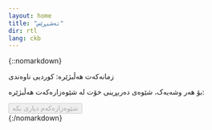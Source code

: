 ```yaml
---
layout: home
title: "تەشیڕێس"
dir: rtl
lang: ckb
---
```


{::nomarkdown}
<div class="dialect-container post-rtl">
<head>
    <meta charset="utf-8">
    <meta name="viewport" content="width=device-width, initial-scale=1">
    <title>دۆزەرەوەی شێوەزاری کوردی</title>
    <script src="{{ '/assets/js/main.js' | relative_url }}" defer></script>
    <link rel="stylesheet" href="{{ '/assets/css/styles.css' | relative_url }}">
    <link rel="stylesheet" href="https://unpkg.com/leaflet@1.9.4/dist/leaflet.css" />
    <script src="https://unpkg.com/leaflet@1.9.4/dist/leaflet.js"></script>
    <script src="https://html2canvas.hertzen.com/dist/html2canvas.min.js"></script>
</head>
<div class="dialect-container post-rtl">
   <div class="language-info">
    <span class="label">زمانەکەت هەڵبژێرە: </span>
    <span class="value">کوردیی ناوەندی</span>
   </div>
   <p>بۆ هەر وشەیەک، شێوەی دەربڕینی خۆت لە شێوەزارەکەت هەڵبژێرە:</p>
  
   <div id="questions-container">
    <!-- Questions will be dynamically inserted here -->
   </div>
   <button id="submit-btn" onclick="predictDialect()" disabled>شێوەزارەکەم دیاری بکە</button>
   <div id="result" style="display: none;">
    <h2>پێشبینی شێوەزارەکەت:</h2>
    <p id="prediction-text"></p>
    <div id="map" style="height: 400px; width: 100%; border-radius: 8px;"></div>
   </div>
</div>
</div>
{:/nomarkdown}

<!-- <userStyle>Normal</userStyle> -->